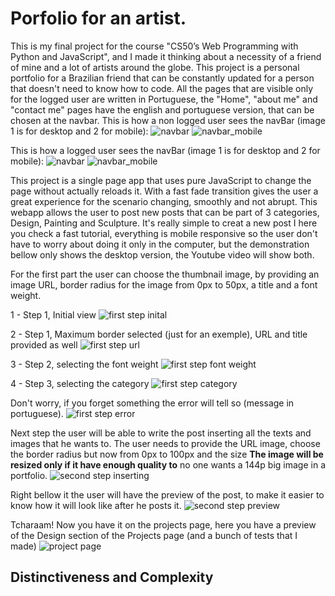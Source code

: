# Porfolio for an artist.

This is my final project for the course "CS50’s Web Programming with Python and JavaScript", and I made it thinking about a necessity of a friend of mine and a lot of artists around the globe.
This project is a personal portfolio for a Brazilian friend that can be constantly updated for a person that doesn't need to know how to code. All the pages that are visible only for the logged user are written in Portuguese, the "Home", "about me" and "contact me" pages have the english and portuguese version, that can be chosen at the navbar.
This is how a non logged user sees the navBar (image 1 is for desktop and 2 for mobile):
![navbar](readmepictures/language.jpg)
![navbar_mobile](readmepictures/navbar_mobile_nonloged.jpg)

This is how a logged user sees the navBar (image 1 is for desktop and 2 for mobile):
![navbar](readmepictures/navbar_loged.jpg)
![navbar_mobile](readmepictures/navbar_mobile_loged.jpg)

This project is a single page app that uses pure JavaScript to change the page without actually reloads it. With a fast fade transition gives the user a great experience for the scenario changing, smoothly and not abrupt. 
This webapp allows the user to post new posts that can be part of 3 categories, Design, Painting and Sculpture. It's really simple to creat a new post I here you check a fast tutorial, everything is mobile responsive so the user don't have to worry about doing it only in the computer, but the demonstration bellow only shows the desktop version, the Youtube video will show both.

For the first part the user can choose the thumbnail image, by providing an image URL, border radius for the image from 0px to 50px, a title and a font weight.

1 - Step 1, Initial view
![first step inital](readmepictures/new_project_1_border.jpg)

2 - Step 1, Maximum border selected (just for an exemple), URL and title provided as well
![first step url](readmepictures/new_project_1_border_max.jpg)

3 - Step 2, selecting the font weight
![first step font weight](readmepictures/new_project_1_fontweight.jpg)

4 - Step 3, selecting the category
![first step category](readmepictures/new_project_1_category.jpg)

Don't worry, if you forget something the error will tell so (message in portuguese).
![first step error](readmepictures/new_project_1_error.jpg)

Next step the user will be able to write the post inserting all the texts and images that he wants to. The user needs to provide the URL image, choose the border radius but now from 0px to 100px and the size **The image will be resized only if it have enough quality to** no one wants a 144p big image in a portfolio.
![second step inserting](readmepictures/new_project_2_creating.jpg)

Right bellow it the user will have the preview of the post, to make it easier to know how it will look like after he posts it.
![second step preview](readmepictures/new_project_2_preview.jpg)

Tcharaam! Now you have it on the projects page, here you have a preview of the Design section of the Projects page (and a bunch of tests that I made)
![project page](readmepictures/new_project_2_preview.jpg)



## Distinctiveness and Complexity